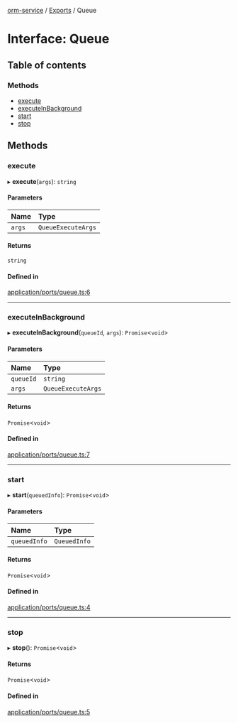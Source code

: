 [orm-service](../README.md) / [Exports](../modules.md) / Queue

# Interface: Queue

## Table of contents

### Methods

- [execute](Queue.md#execute)
- [executeInBackground](Queue.md#executeinbackground)
- [start](Queue.md#start)
- [stop](Queue.md#stop)

## Methods

### execute

▸ **execute**(`args`): `string`

#### Parameters

| Name | Type |
| :------ | :------ |
| `args` | `QueueExecuteArgs` |

#### Returns

`string`

#### Defined in

[application/ports/queue.ts:6](https://github.com/FlavioLionelRita/lambdaorm-svc/blob/860c7d1/src/lib/application/ports/queue.ts#L6)

___

### executeInBackground

▸ **executeInBackground**(`queueId`, `args`): `Promise`<`void`\>

#### Parameters

| Name | Type |
| :------ | :------ |
| `queueId` | `string` |
| `args` | `QueueExecuteArgs` |

#### Returns

`Promise`<`void`\>

#### Defined in

[application/ports/queue.ts:7](https://github.com/FlavioLionelRita/lambdaorm-svc/blob/860c7d1/src/lib/application/ports/queue.ts#L7)

___

### start

▸ **start**(`queuedInfo`): `Promise`<`void`\>

#### Parameters

| Name | Type |
| :------ | :------ |
| `queuedInfo` | `QueuedInfo` |

#### Returns

`Promise`<`void`\>

#### Defined in

[application/ports/queue.ts:4](https://github.com/FlavioLionelRita/lambdaorm-svc/blob/860c7d1/src/lib/application/ports/queue.ts#L4)

___

### stop

▸ **stop**(): `Promise`<`void`\>

#### Returns

`Promise`<`void`\>

#### Defined in

[application/ports/queue.ts:5](https://github.com/FlavioLionelRita/lambdaorm-svc/blob/860c7d1/src/lib/application/ports/queue.ts#L5)
